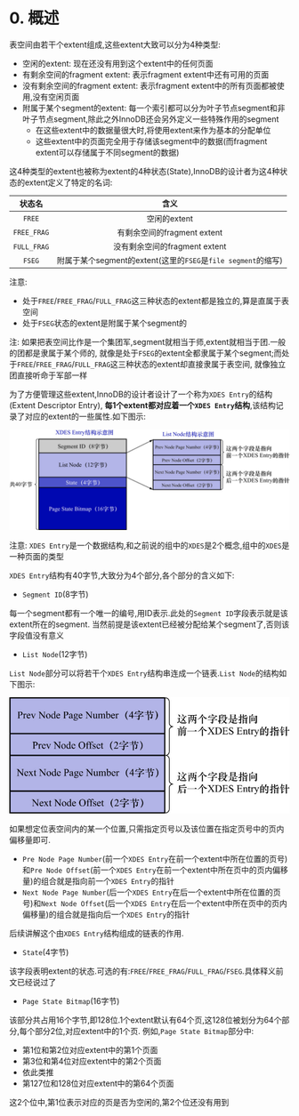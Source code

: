 # 0. 概述

表空间由若干个extent组成,这些extent大致可以分为4种类型:

- 空闲的extent: 现在还没有用到这个extent中的任何页面
- 有剩余空间的fragment extent: 表示fragment extent中还有可用的页面
- 没有剩余空间的fragment extent: 表示fragment extent中的所有页面都被使用,没有空闲页面
- 附属于某个segment的extent: 每一个索引都可以分为叶子节点segment和非叶子节点segment,除此之外InnoDB还会另外定义一些特殊作用的segment
  - 在这些extent中的数据量很大时,将使用extent来作为基本的分配单位
  - 这些extent中的页面完全用于存储该segment中的数据(而fragment extent可以存储属于不同segment的数据)

这4种类型的extent也被称为extent的4种状态(State),InnoDB的设计者为这4种状态的extent定义了特定的名词:

|     状态名     |                        含义                        |
|:-----------:|:------------------------------------------------:|
|   `FREE`    |                    空闲的extent                     |
| `FREE_FRAG` |              有剩余空间的fragment extent               |
| `FULL_FRAG` |              没有剩余空间的fragment extent              |
|   `FSEG`    | 附属于某个segment的extent(这里的`FSEG`是`file segment`的缩写) |

注意:
- 处于`FREE`/`FREE_FRAG`/`FULL_FRAG`这三种状态的extent都是独立的,算是直属于表空间
- 处于`FSEG`状态的extent是附属于某个segment的

注: 如果把表空间比作是一个集团军,segment就相当于师,extent就相当于团.一般的团都是隶属于某个师的,
就像是处于`FSEG`的extent全都隶属于某个segment;而处于`FREE`/`FREE_FRAG`/`FULL_FRAG`这三种状态的extent却直接隶属于表空间,
就像独立团直接听命于军部一样

为了方便管理这些extent,InnoDB的设计者设计了一个称为`XDES Entry`的结构(Extent Descriptor Entry),
**每1个extent都对应着一个`XDES Entry`结构**,该结构记录了对应的extent的一些属性.如下图示:

![XDESEntry的结构示意图](./img/XDESEntry的结构示意图.jpg)

注意: `XDES Entry`是一个数据结构,和之前说的组中的`XDES`是2个概念,组中的`XDES`是一种页面的类型

`XDES Entry`结构有40字节,大致分为4个部分,各个部分的含义如下:

- `Segment ID`(8字节)

每一个segment都有一个唯一的编号,用ID表示.此处的`Segment ID`字段表示就是该extent所在的segment.
当然前提是该extent已经被分配给某个segment了,否则该字段值没有意义

- `List Node`(12字节)

`List Node`部分可以将若干个`XDES Entry`结构串连成一个链表.`List Node`的结构如下图示:

![ListNode的结构示意图](./img/ListNode的结构示意图.jpg)

如果想定位表空间内的某一个位置,只需指定页号以及该位置在指定页号中的页内偏移量即可.
 
- `Pre Node Page Number`(前一个`XDES Entry`在前一个extent中所在位置的页号)和`Pre Node Offset`(前一个`XDES Entry`在前一个extent中所在页中的页内偏移量)的组合就是指向前一个`XDES Entry`的指针
- `Next Node Page Number`(后一个`XDES Entry`在后一个extent中所在位置的页号)和`Next Node Offset`(后一个`XDES Entry`在后一个extent中所在页中的页内偏移量)的组合就是指向后一个`XDES Entry`的指针

后续讲解这个由`XDES Entry`结构组成的链表的作用.

- `State`(4字节)

该字段表明extent的状态.可选的有:`FREE`/`FREE_FRAG`/`FULL_FRAG`/`FSEG`.具体释义前文已经说过了

- `Page State Bitmap`(16字节)

该部分共占用16个字节,即128位.1个extent默认有64个页,这128位被划分为64个部分,每个部分2位,对应extent中的1个页.
例如,`Page State Bitmap`部分中:

- 第1位和第2位对应extent中的第1个页面
- 第3位和第4位对应extent中的第2个页面
- 依此类推
- 第127位和128位对应extent中的第64个页面

这2个位中,第1位表示对应的页是否为空闲的,第2个位还没有用到
